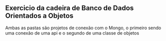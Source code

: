 <h2> Exercicio da cadeira de Banco de Dados Orientados a Objetos </h2> 

<p> Ambas as pastas são projetos de conexão com o Mongo, o primeiro sendo uma conexão de uma api e o segundo de uma classe de objetos </p>
